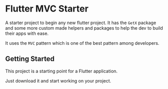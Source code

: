 # Flutter MVC Starter

A starter project to begin any new flutter project.
It has the ```GetX``` package and some more custom made helpers and packages to help the dev to build their apps with ease.

It uses the ```MVC``` pattern which is one of the best pattern among developers.

## Getting Started

This project is a starting point for a Flutter application.

Just download it and start working on your project.